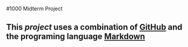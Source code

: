 #1000 Midterm Project

This *project* uses a combination of [GitHub](https://github.com/) and the **programing language** [Markdown](https://daringfireball.net/projects/markdown/)
---
